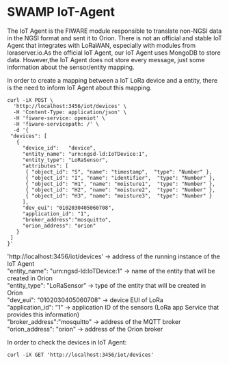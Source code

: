 # SWAMP IoT-Agent

The IoT Agent is the FIWARE module responsible to translate non-NGSI data in the NGSI
format and sent it to Orion. There  is not an official and stable IoT Agent that integrates with LoRaWAN, especially with modules from loraserver.io.As the official IoT Agent, our IoT Agent uses MongoDB to store data. However,the IoT Agent does not store every message, just some information about the
sensor/entity mapping.

In order to create a mapping between a IoT LoRa device and a entity, there is the need to inform IoT Agent about this mapping. 
```
curl -iX POST \
  'http://localhost:3456/iot/devices' \
  -H 'Content-Type: application/json' \
  -H 'fiware-service: openiot' \
  -H 'fiware-servicepath: /' \
  -d '{
 "devices": [
   {
     "device_id":   "device",
     "entity_name": "urn:ngsd-ld:IoTDevice:1",
     "entity_type": "LoRaSensor",
     "attributes": [
      { "object_id": "S", "name": "timestamp",  "type": "Number" },
      { "object_id": "I", "name": "identifier",  "type": "Number" },
      { "object_id": "H1", "name": "moisture1",  "type": "Number" },
      { "object_id": "H2", "name": "moisture2",  "type": "Number" },
      { "object_id": "H3", "name": "moisture3",  "type": "Number" }
     ],
	 "dev_eui": "0102030405060708",
	 "application_id": "1",
	 "broker_address":"mosquitto",
	 "orion_address": "orion"
   }
 ]
}'
```


'http://localhost:3456/iot/devices' -> address of the running instance of the IoT Agent <br>
"entity_name": "urn:ngsd-ld:IoTDevice:1" -> name of the entity that will be created in Orion<br>
"entity_type": "LoRaSensor" -> type of the entity that will be created in Orion<br>
"dev_eui": "0102030405060708" -> device EUI of LoRa<br>
"application_id": "1" -> application ID of the sensors (LoRa app Service that provides this information)<br>
"broker_address":"mosquitto" -> address of the MQTT broker<br>
"orion_address": "orion" -> address of the Orion broker<br>

In order to check the devices in IoT Agent:
```
curl -iX GET 'http://localhost:3456/iot/devices' 
```








  
